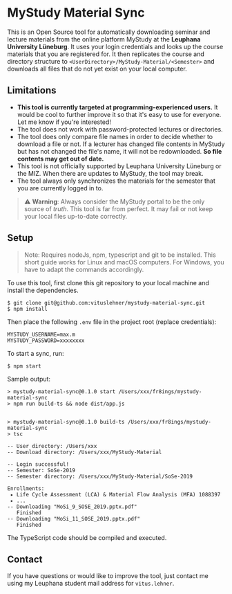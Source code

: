 # MyStudy Material Sync

This is an Open Source tool for automatically downloading seminar and lecture materials from the online platform MyStudy at the **Leuphana University Lüneburg**. It uses your login credentials and looks up the course materials that you are registered for. It then replicates the course and directory structure to `<UserDirectory>/MyStudy-Material/<Semester>` and downloads all files that do not yet exist on your local computer.

## Limitations

- **This tool is currently targeted at programming-experienced users.** It would be cool to further improve it so that it's easy to use for everyone. Let me know if you're interested!
- The tool does not work with password-protected lectures or directories.
- The tool does only compare file names in order to decide whether to download a file or not. If a lecturer has changed file contents in MyStudy but has not changed the file's name, it will not be redownloaded. **So file contents may get out of date.**
- This tool is not officially supported by Leuphana University Lüneburg or the MIZ. When there are updates to MyStudy, the tool may break.
- The tool always only synchronizes the materials for the semester that you are currently logged in to.

> ⚠️ **Warning**: Always consider the MyStudy portal to be the only source of *truth*. This tool is far from perfect. It may fail or not keep your local files up-to-date correctly.

## Setup

> Note: Requires nodeJs, npm, typescript and git to be installed. This short guide works for Linux and macOS computers. For Windows, you have to adapt the commands accordingly.

To use this tool, first clone this git repository to your local machine and install the dependencies.

```shell
$ git clone git@github.com:vituslehner/mystudy-material-sync.git
$ npm install
```

Then place the following `.env` file in the project root (replace credentials):

```shell
MYSTUDY_USERNAME=max.m
MYSTUDY_PASSWORD=xxxxxxxx
```

To start a sync, run:

```shell
$ npm start
```

Sample output:
```
> mystudy-material-sync@0.1.0 start /Users/xxx/fr8ings/mystudy-material-sync
> npm run build-ts && node dist/app.js


> mystudy-material-sync@0.1.0 build-ts /Users/xxx/fr8ings/mystudy-material-sync
> tsc

-- User directory: /Users/xxx
-- Download directory: /Users/xxx/MyStudy-Material

-- Login successful!
-- Semester: SoSe-2019
-- Semester directory: /Users/xxx/MyStudy-Material/SoSe-2019

Enrollments:
 ▸ Life Cycle Assessment (LCA) & Material Flow Analysis (MFA) 1088397
 ▸ ...
-- Downloading "MoSi_9_SOSE_2019.pptx.pdf"
   Finished
-- Downloading "MoSi_11_SOSE_2019.pptx.pdf"
   Finished
```

The TypeScript code should be compiled and executed.

## Contact

If you have questions or would like to improve the tool, just contact me using my Leuphana student mail address for `vitus.lehner`.